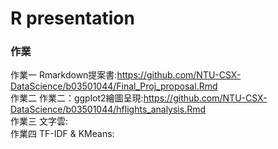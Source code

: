 # R presentation

### 作業
作業一 Rmarkdown提案書:https://github.com/NTU-CSX-DataScience/b03501044/Final_Proj_proposal.Rmd  
作業二 作業二：ggplot2繪圖呈現:https://github.com/NTU-CSX-DataScience/b03501044/hflights_analysis.Rmd  
作業三 文字雲:  
作業四 TF-IDF & KMeans:  

